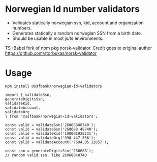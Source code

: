 # Norwegian Id number validators

* Validates statically norwegian ssn, kid, account and organization numbers.
* Generates statically a random norwegian SSN from a birth date.
* Should be usable in most js/ts environments.

TS+Babel fork of npm pkg norsk-validator.
Credit goes to original author https://github.com/storbukas/norsk-validator

# Usage

```
npm install @ssfbank/norwegian-id-validators
```

```
import { validateSsn, 
generateDigitsSsn, 
validateKid, 
validateAccount, 
validateOrg
} from '@ssfbank/norwegian-id-validators';

const valid = validateSsn('26068848740');
const valid = validateSsn('260688 48740');
const valid = validateKid('100001928231');
const valid = validateOrg('998 447 356');
const valid = validateAccount('7694.05.12057');

const ssn = generateDigitsSsn('260688');
// random valid ssn, like 26068848740
```
